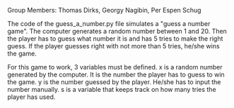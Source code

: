 Group Members:
Thomas Dirks,
Georgy Nagibin,
Per Espen Schug

The code of the guess_a_number.py file simulates a "guess a number game". The computer generates
a random number between 1 and 20. Then the player has to guess what number it is and has 5 tries
to make the right guess. If the player guesses right with not more than 5 tries, he/she wins the game.

For this game to work, 3 variables must be defined. x is a random number generated by the computer.
It is the number the player has to guess to win the game. y is the number guessed by the player. 
He/she has to input the number manually. s is a variable that keeps track on how many tries the 
player has used.
